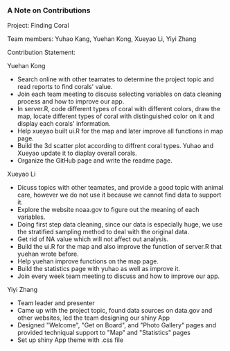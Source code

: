 ### A Note on Contributions

Project: Finding Coral

Team members: Yuhao Kang, Yuehan Kong, Xueyao Li, Yiyi Zhang

Contribution Statement:

Yuehan Kong
+ Search online with other teamates to determine the project topic and read reports to find corals' value.
+ Join each team meeting to discuss selecting variables on data cleaning process and how to improve our app.
+ In server.R, code different types of coral with different colors, draw the map, locate different types of coral with distinguished color on it and display each corals' information. 
+ Help xueyao built ui.R for the map and later improve all functions in map page.
+ Build the 3d scatter plot according to diffrent coral types. Yuhao and Xueyao update it to diaplay overall corals.
+ Organize the GitHub page and write the readme page.

Xueyao Li
+ Dicuss topics with other teamates, and provide a good topic with animal care, however we do not use it because we cannot find data to support it.
+ Explore the website noaa.gov to figure out the meaning of each variables.
+ Doing first step data cleaning, since our data is especially huge, we use the stratified sampling method to deal with the original data. 
+ Get rid of NA value which will not affect out analysis.
+ Build the ui.R for the map and also improve the function of server.R that yuehan wrote before.
+ Help yuehan improve functions on the map page.
+ Build the statistics page with yuhao as well as improve it.
+ Join every week team meeting to discuss and how to improve our app.


Yiyi Zhang  
+ Team leader and presenter
+ Came up with the project topic, found data sources on data.gov and other websites, led the team designing our shiny App 
+ Designed "Welcome", "Get on Board", and "Photo Gallery" pages and provided techniqual support to "Map" and "Statistics" pages
+ Set up shiny App theme with .css file 
